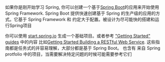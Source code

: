 如果你是刚开始学习 Spring, 你可以创建一个基于[Spring Boot](https://spring.io/projects/spring-boot)的应用来开始使用 Spring Framework. Spring Boot 提供快速创建基于 Spring 的生产级的应用的方式。它基于 Spring Framework 和 约定大于配置。被设计为尽可能快的搭建和运行Spring项目

你可以使用 [start.spring.io](https://start.spring.io/) 生成一个基础项目。或者参考 ["Getting Started" guides](https://spring.io/guides) 中的内容 比如[Getting Started Building a RESTful Web Service](https://spring.io/guides/gs/rest-service/). 这些指南都是任务式的并容易理解，大部分都是基于 Spring Boot。 也含有 来自 Spring protfolio 中的项目，当需要解决特定问题的时候可能需要参考它们